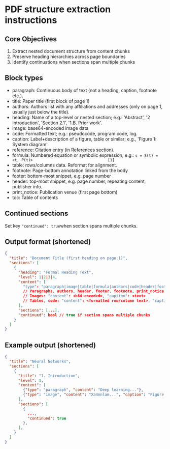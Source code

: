 # PDF structure extraction instructions

## Core Objectives
1. Extract nested document structure from content chunks
2. Preserve heading hierarchies across page boundaries
3. Identify continuations when sections span multiple chunks

## Block types
- paragraph: Continuous body of text (not a heading, caption, footnote etc.).
- title: Paper title (first block of page 1)
- authors: Authors list with any affiliations and addresses (only on page 1, usually just below the title).
- heading: Name of a top-level or nested section; e.g.: 'Abstract', '2 Introduction', 'Section 2.1', '1.B. Prior work'.
- image: base64-encoded image data
- code: Formatted text; e.g.: pseudocode, program code, log.
- caption: Label+description of a figure, table or similar; e.g., 'Figure 1: System diagram'
- reference: Citation entry (in References section).
- formula: Numbered equation or symbolic expression; e.g.: `s = S(t) = <t, P(t)>                                 [1]`
- table: rows/columns data. Reformat for alignment.
- footnote: Page-bottom annotation linked from the body
- footer: bottom-most snippet, e.g. page number
- header: top-most snippet, e.g. page number, repeating content, publisher info.
- print_notice: Publication venue (first page bottom)
- toc: Table of contents

## Continued sections
Set key `"continued": true`when section spans multiple chunks.

## Output format (shortened)
```json
{
  "title": "Document Title (first heading on page 1)",
  "sections": [
    {
      "heading": "Formal Heading Text",
      "level": 1|2|3|4,
      "content": [
        "type": "paragraph|image|table|formula|authors|code|header|footer|print_notice|toc",
        // Paragraphs, authors, header, footer, footnote, print_notice, toc: "content": <text>
        // Images: "content": <b64-encoded>, "caption": <text>
        // Tables, code: "content": <formatted row/column text>, "caption": <text>
      ],
      "sections": [...],
      "continued": bool // true if section spans multiple chunks
    }
  ]
}
```

## Example output (shortened)
```json
{
  "title": "Neural Networks",
  "sections": [
    {
      "title": "1. Introduction",
      "level": 1,
      "content": [
        {"type": "paragraph", "content": "Deep learning..."},
        {"type": "image", "content": "Xa4nnlam...", "caption": "Figure 1: Architecture"}
      ],
      "sections": [
        {
          ...,
          "continued": true
        },
      ],
    }
  ]
}
```
